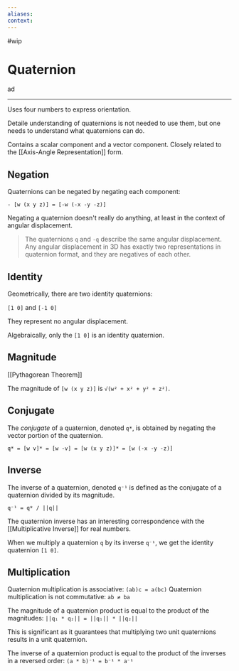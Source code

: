 ```yaml
---
aliases:
context:
---
```


#wip

# Quaternion

ad

---

Uses four numbers to express orientation.

Detaile understanding of quaternions is not needed to use them, but one needs to understand what quaternions can do.

Contains a scalar component and a vector component. Closely related to the [[Axis-Angle Representation]] form.

## Negation

Quaternions can be negated by negating each component:

`- [w (x y z)] = [-w (-x -y -z)]`

Negating a quaternion doesn't really do anything, at least in the context of angular displacement.

> The quaternions `q` and `-q` describe the same angular displacement. Any angular displacement in 3D has exactly two representations in quaternion format, and they are negatives of each other.

## Identity

Geometrically, there are two identity quaternions:

`[1 0]` and `[-1 0]`

They represent no angular displacement.

Algebraically, only the `[1 0]` is an identity quaternion.

## Magnitude

[[Pythagorean Theorem]]

The magnitude of `[w (x y z)]` is `√(w² + x² + y² + z²)`.

## Conjugate

The _conjugate_ of a quaternion, denoted `q*`, is obtained by negating the vector portion of the quaternion.

`q* = [w v]* = [w -v] = [w (x y z)]* = [w (-x -y -z)]`

## Inverse

The inverse of a quaternion, denoted `q⁻¹` is defined as the conjugate of a quaternion divided by its magnitude.

`q⁻¹ = q* / ||q||`

The quaternion inverse has an interesting correspondence with the [[Multiplicative Inverse]] for real numbers.

When we multiply a quaternion `q` by its inverse `q⁻¹`, we get the identity quaternion `[1 0]`.

## Multiplication

Quaternion multiplication is associative: `(ab)c = a(bc)`
Quaternion multiplication is not commutative: `ab ≠ ba`

The magnitude of a quaternion product is equal to the product of the magnitudes: `||q₁ * q₂|| = ||q₁|| * ||q₂||`

This is significant as it guarantees that multiplying two unit quaternions results in a unit quaternion.

The inverse of a quaternion product is equal to the product of the inverses in a reversed order: `(a * b)⁻¹ = b⁻¹ * a⁻¹`
